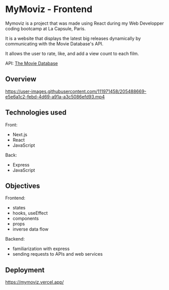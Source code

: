 # MyMoviz - Frontend

Mymoviz is a project that was made using React during my Web Developper coding bootcamp at La Capsule, Paris. 

It is a website that displays the latest big releases dynamically by communicating with the Movie Database's API.

It allows the user to rate, like, and add a view count to each film.

API: [The Movie Database](https://www.themoviedb.org/)


## Overview

https://user-images.githubusercontent.com/111971458/205488669-e5e6a1c2-febd-4d69-a91a-a3c5086efd93.mp4


## Technologies used

Front:
+ Next.js
+ React
+ JavaScript

Back:
+ Express
+ JavaScript


## Objectives

Frontend:
+ states
+ hooks, useEffect
+ components
+ props
+ inverse data flow

Backend:
+ familiarization with express
+ sending requests to APIs and web services


## Deployment
https://mymoviz.vercel.app/

